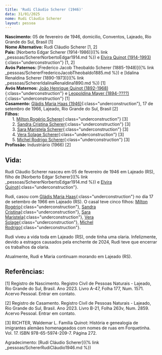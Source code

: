 ```yaml
---
title: 'Rudi Cláudio Scherer (1946)'
data: 31/01/2025
nome: Rudi Cláudio Scherer
layout: pessoa
---
```


**Nascimento:** 05 de fevereiro de 1946, domicilio, Conventos, Lajeado, Rio Grande do Sul, Brasil [1]<br/>
**Nome Alternativo:** Rudi Cláudio Scherer [1, 2]<br/>
**Pais:** [Norberto Edgar Scherer (1914-1986)]({% link _pessoas/SchererNorbertoEdgar1914.md %}) e [Elvira Quinot (1914-1993)](){:class="underconstruction"} [1, 2]<br/>
**Avós Paternos:** [Frederico Jacob Theobaldo Scherer (1885-1948)]({% link _pessoas/SchererFredericoJacobTheobaldo1885.md %}) e [Idalina Renaldina Scherer (1890-1973)]({% link _pessoas/SchererIdalinaRenaldina1890.md %}) [1]<br/>
**Avós Maternos:** [João Henrique Quinot (1892-1968)](){:class="underconstruction"} e [Leopoldina Mayer (1894-????)](){:class="underconstruction"} [1]<br/>
**Casamento:** [Gládis Maria Haas (1946)](){:class="underconstruction"}, 17 de setembro de 1966, Lajeado, Rio Grande do Sul, Brasil [2]<br/>
**Filhos:**<br/>
&nbsp;&nbsp;&nbsp;&nbsp;&nbsp;&nbsp;1. [Milton Rogério Scherer](){:class="underconstruction"} [3]<br/>
&nbsp;&nbsp;&nbsp;&nbsp;&nbsp;&nbsp;2. [Sandra Cristina Scherer](){:class="underconstruction"} [3]<br/>
&nbsp;&nbsp;&nbsp;&nbsp;&nbsp;&nbsp;3. [Sara Maristela Scherer](){:class="underconstruction"} [3]<br/>
&nbsp;&nbsp;&nbsp;&nbsp;&nbsp;&nbsp;4. [Vera Solage Scherer](){:class="underconstruction"} [3]<br/>
&nbsp;&nbsp;&nbsp;&nbsp;&nbsp;&nbsp;5. [Michel Rodrigo Scherer](){:class="underconstruction"} [3]<br/>
**Profissão:** Industriário (1966) [2]<br/>




## Vida:

Rudi Cláudio Scherer nasceu em 05 de fevereiro de 1946 em Lajeado (RS), filho de [Norberto Edgar Scherer]({% link _pessoas/SchererNorbertoEdgar1914.md %}) e [Elvira Quinot](){:class="underconstruction"}.

Rudi, casou com [Gládis Maria Haas](){:class="underconstruction"} no dia 17 de setembro de 1966 em Lajeado (RS). O casal teve cinco filhos: [Milton Rogério](){:class="underconstruction"}, [Sandra Cristina](){:class="underconstruction"}, [Sara Maristela](){:class="underconstruction"}, [Vera Solage](){:class="underconstruction"}, [Michel Rodrigo](){:class="underconstruction"}.

Rudi viveu a vida toda em Lajeado (RS), onde tinha uma olaria. Infelizmente, devido a estragos causados pela enchente de 2024, Rudi teve que encerrar os trabalhos da olaria.

Atualmente, Rudi e Maria continuam morando em Lajeado (RS).


## Referências:

[1] Registro de Nascimento. Registro Civíl de Pessoas Naturais - Lajeado, Rio Grande do Sul, Brasil. Ano 2023. Livro A-47, Folha 177, Num. 1571. Acervo Pessoal. Entrar em contato.

[2] Registro de Casamento. Registro Civíl de Pessoas Naturais - Lajeado, Rio Grande do Sul, Brasil. Ano 2023. Livro B-21, Folha 263v, Num. 2859. Acervo Pessoal. Entrar em contato.

[3] RICHTER, Waldemar L. Família Quinot: História e genealogia de imigrantes alemães homenageados com nomes de ruas em Forquetinha. Vol. 17. ISBN 978-65-5974-209-7. Página 272.

Agradecimento: [Rudi Cláudio Scherer]({% link _pessoas/SchererRudiCláudio1946.md %})
